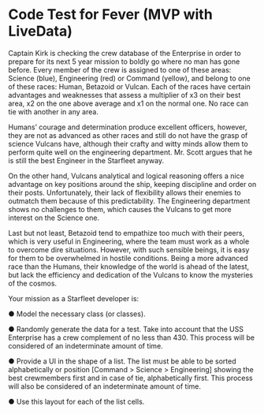 # Code Test for Fever (MVP with LiveData)

Captain Kirk is checking the crew database of the Enterprise in order to prepare for its next 5
year mission to boldly go where no man has gone before. Every member of the crew is assigned
to one of these areas: Science (blue), Engineering (red) or Command (yellow), and belong to
one of these races: Human, Betazoid or Vulcan. Each of the races have certain advantages and
weaknesses that assess a multiplier of x3 on their best area, x2 on the one above average and
x1 on the normal one. No race can tie with another in any area.

Humans’ courage and determination produce excellent officers, however, they are not as
advanced as other races and still do not have the grasp of science Vulcans have, although their
crafty and witty minds allow them to perform quite well on the engineering department. Mr. Scott
argues that he is still the best Engineer in the Starfleet anyway.

On the other hand, Vulcans analytical and logical reasoning offers a nice advantage on key
positions around the ship, keeping discipline and order on their posts. Unfortunately, their lack of
flexibility allows their enemies to outmatch them because of this predictability. The Engineering
department shows no challenges to them, which causes the Vulcans to get more interest on the
Science one.

Last but not least, Betazoid tend to empathize too much with their peers, which is very useful in
Engineering, where the team must work as a whole to overcome dire situations. However, with
such sensible beings, it is easy for them to be overwhelmed in hostile conditions. Being a more
advanced race than the Humans, their knowledge of the world is ahead of the latest, but lack the
efficiency and dedication of the Vulcans to know the mysteries of the cosmos.

Your mission as a Starfleet developer is:

● Model the necessary class (or classes).

● Randomly generate the data for a test. Take into account that the USS Enterprise has a
crew complement of no less than 430. This process will be considered of an
indeterminate amount of time.

● Provide a UI in the shape of a list. The list must be able to be sorted alphabetically or
position [Command > Science > Engineering] showing the best crewmembers first and
in case of tie, alphabetically first. This process will also be considered of an
indeterminate amount of time.

● Use this layout for each of the list cells.
